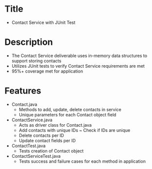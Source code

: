 # Title
- Contact Service with JUnit Test

# Description
- The Contact Service deliverable uses in-memory data structures to support storing contacts
- Utilizes JUnit tests to verify Contact Service requirements are met
- 95%+ coverage met for application

# Features
- Contact.java
  + Methods to add, update, delete contacts in service
  + Unique parameters for each Contact object field
- ContactService.java
  + Acts as driver class for Contact.java
  + Add contacts with unique IDs
    ~ Check if IDs are unique
  + Delete contacts per ID
  + Update contact fields per ID
- ContactTest.java
  + Tests creation of Contact object
- ContactServiceTest.java
  + Tests success and failure cases for each method in application
